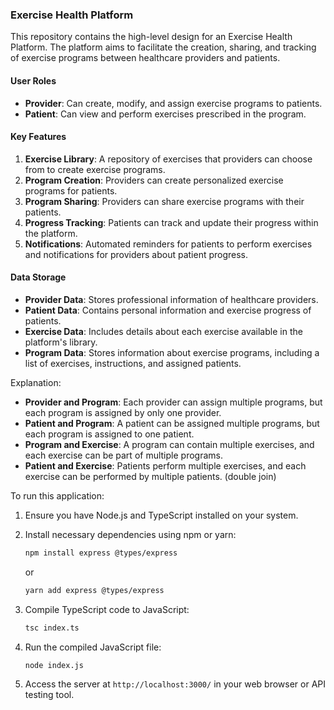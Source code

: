 ### Exercise Health Platform

This repository contains the high-level design for an Exercise Health Platform. The platform aims to facilitate the creation, sharing, and tracking of exercise programs between healthcare providers and patients.

#### User Roles

- **Provider**: Can create, modify, and assign exercise programs to patients.
- **Patient**: Can view and perform exercises prescribed in the program.

#### Key Features

1. **Exercise Library**: A repository of exercises that providers can choose from to create exercise programs.
2. **Program Creation**: Providers can create personalized exercise programs for patients.
3. **Program Sharing**: Providers can share exercise programs with their patients.
4. **Progress Tracking**: Patients can track and update their progress within the platform.
5. **Notifications**: Automated reminders for patients to perform exercises and notifications for providers about patient progress.

#### Data Storage

- **Provider Data**: Stores professional information of healthcare providers.
- **Patient Data**: Contains personal information and exercise progress of patients.
- **Exercise Data**: Includes details about each exercise available in the platform's library.
- **Program Data**: Stores information about exercise programs, including a list of exercises, instructions, and assigned patients.

Explanation:
- **Provider and Program**: Each provider can assign multiple programs, but each program is assigned by only one provider.
- **Patient and Program**: A patient can be assigned multiple programs, but each program is assigned to one patient.
- **Program and Exercise**: A program can contain multiple exercises, and each exercise can be part of multiple programs.
- **Patient and Exercise**: Patients perform multiple exercises, and each exercise can be performed by multiple patients. (double join)

To run this application:

1. Ensure you have Node.js and TypeScript installed on your system.

2. Install necessary dependencies using npm or yarn:

   ```bash
   npm install express @types/express
   ```

   or

   ```bash
   yarn add express @types/express
   ```

3. Compile TypeScript code to JavaScript:

   ```bash
   tsc index.ts
   ```

4. Run the compiled JavaScript file:

   ```bash
   node index.js
   ```

5. Access the server at `http://localhost:3000/` in your web browser or API testing tool.




